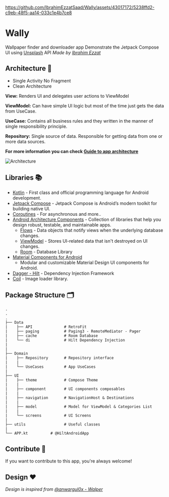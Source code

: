 
https://github.com/IbrahimEzzatSaad/Wally/assets/43017172/5238ffd2-c9eb-48f5-aa14-033c1e4b7ce8

# Wally 

Wallpaper finder and downloader app Demonstrate the Jetpack Compose UI
using [Unsplash](https://unsplash.com/developers) API *Made 
by [Ibrahim Ezzat](https://github.com/IbrahimEzzatSaad)*



## Architecture 🗼

- Single Activity No Fragment
- Clean Architecture

**View:** Renders UI and delegates user actions to ViewModel

**ViewModel:** Can have simple UI logic but most of the time just gets the data from UseCase.

**UseCase:** Contains all business rules and they written in the manner of single responsibility
principle.

**Repository:** Single source of data. Responsible for getting data from one or more data sources.

**For more information you can
check [Guide to app architecture](https://developer.android.com/jetpack/guide?gclid=CjwKCAiA_omPBhBBEiwAcg7smXcfbEYneoLKFD_4Tyw0OgVQkpZL_XIr5TPXT0mncuQhgDIBBvLhbBoCEx0QAvD_BwE&gclsrc=aw.ds#mobile-app-ux)**

![Architecture](https://miro.medium.com/v2/resize:fit:720/format:webp/1*Qby1SHSjmFEJT_ycbcpysQ.png)

## Libraries 📚

- [Kotlin](https://kotlinlang.org/) - First class and official programming language for Android
  development.
- [Jetpack Compose](https://developer.android.com/jetpack/compose) - Jetpack Compose is Android’s
  modern toolkit for building native UI.
- [Coroutines](https://kotlinlang.org/docs/reference/coroutines-overview.html) - For asynchronous
  and more..
- [Android Architecture Components](https://developer.android.com/topic/libraries/architecture) -
  Collection of libraries that help you design robust, testable, and maintainable apps.
    - [Flows](https://developer.android.com/kotlin/flow) - Data objects that notify views when the
      underlying database changes.
    - [ViewModel](https://developer.android.com/topic/libraries/architecture/viewmodel) - Stores
      UI-related data that isn't destroyed on UI changes.
    - [Room](https://developer.android.com/topic/libraries/architecture/room) - Database Library
- [Material Components for Android](https://github.com/material-components/material-components-android)
  - Modular and customizable Material Design UI components for Android.
- [Dagger - Hilt](https://dagger.dev/hilt/) - Dependency Injection Framework
- [Coil](https://coil-kt.github.io/coil/compose/) - Image loader library.

## Package Structure 🗂

    .
    .
    .
    ├── Data
    |    ├── API              # RetroFit
    |    ├── paging           # Paging3 - RemoteMediator - Pager
    |    ├── cache            # Room Database
    |    └── di               # Hilt Dependency Injection
    |
    |
    ├── Domain
    |    ├── Repository       # Repository interface
    |    |
    |    └── UseCases         # App UseCases
    | 
    ├── UI                    
    |    ├── theme            # Compose Theme
    |    |               
    |    ├── component        # UI components composables
    |    | 
    |    ├── navigation       # NavigationHost & Destinations
    |    |
    |    ├── model            # Model for ViewModel & Categories List
    |    |
    |    └── screens          # UI Screens
    |
    ├── utils                 # Useful classes
    |
    └── APP.kt          # @HiltAndroidApp

## Contribute 🤝

If you want to contribute to this app, you're always welcome!

## Design ❤️

*Design is inspired from [@anwargul0x - Walper](https://www.figma.com/community/file/1191612184517420607/walper-wallpaper-app-ui-kit-preview)*

